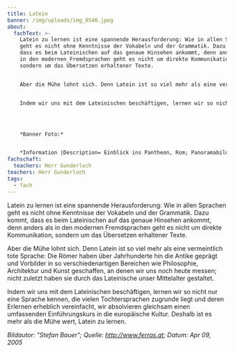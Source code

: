 ```yaml
---
title: Latein
banner: /img/uploads/img_0540.jpeg
about:
  fachText: >-
    Latein zu lernen ist eine spannende Herausforderung: Wie in allen Sprachen
    geht es nicht ohne Kenntnisse der Vokabeln und der Grammatik. Dazu kommt,
    dass es beim Lateinischen auf das genaue Hinsehen ankommt, denn anders als
    in den modernen Fremdsprachen geht es nicht um direkte Kommunikation,
    sondern um das Übersetzen erhaltener Texte. 


    Aber die Mühe lohnt sich. Denn Latein ist so viel mehr als eine vermeintlich tote Sprache: Die Römer haben über Jahrhunderte hin die Antike geprägt und Vorbilder in so verschiedenartigen Bereichen wie Philosophie, Architektur und Kunst geschaffen, an denen wir uns noch heute messen; nicht zuletzt haben sie durch das Lateinische unser Mittelalter gestaltet. 


    Indem wir uns mit dem Lateinischen beschäftigen, lernen wir so nicht nur eine Sprache kennen, die vielen Tochtersprachen zugrunde liegt und deren Erlernen erheblich vereinfacht, wir absolvieren gleichsam einen umfassenden Einführungskurs in die europäische Kultur. Deshalb ist es mehr als die Mühe wert, Latein zu lernen. 




    *B﻿anner Foto:*


    *Information |Description= Einblick ins Pantheon, Rom; Panoramabild |Source= own work |Date= 04-09-2005 |Author= Stefan Bauer,[ http://www.ferras.at ](http://www.ferras.at)|Permission= |other_versions= }}*
fachschaft:
  teachers: Herr Gunderloch
teachers: Herr Gunderloch
tags:
  - fach
---
```

Latein zu lernen ist eine spannende Herausforderung: Wie in allen Sprachen geht es nicht ohne Kenntnisse der Vokabeln und der Grammatik. Dazu kommt, dass es beim Lateinischen auf das genaue Hinsehen ankommt, denn anders als in den modernen Fremdsprachen geht es nicht um direkte Kommunikation, sondern um das Übersetzen erhaltener Texte. 

Aber die Mühe lohnt sich. Denn Latein ist so viel mehr als eine vermeintlich tote Sprache: Die Römer haben über Jahrhunderte hin die Antike geprägt und Vorbilder in so verschiedenartigen Bereichen wie Philosophie, Architektur und Kunst geschaffen, an denen wir uns noch heute messen; nicht zuletzt haben sie durch das Lateinische unser Mittelalter gestaltet. 

Indem wir uns mit dem Lateinischen beschäftigen, lernen wir so nicht nur eine Sprache kennen, die vielen Tochtersprachen zugrunde liegt und deren Erlernen erheblich vereinfacht, wir absolvieren gleichsam einen umfassenden Einführungskurs in die europäische Kultur. Deshalb ist es mehr als die Mühe wert, Latein zu lernen. 





*Bildautor: "Stefan Bauer"; Quelle: <http://www.ferras.at>; Datum: Apr 09, 2005*